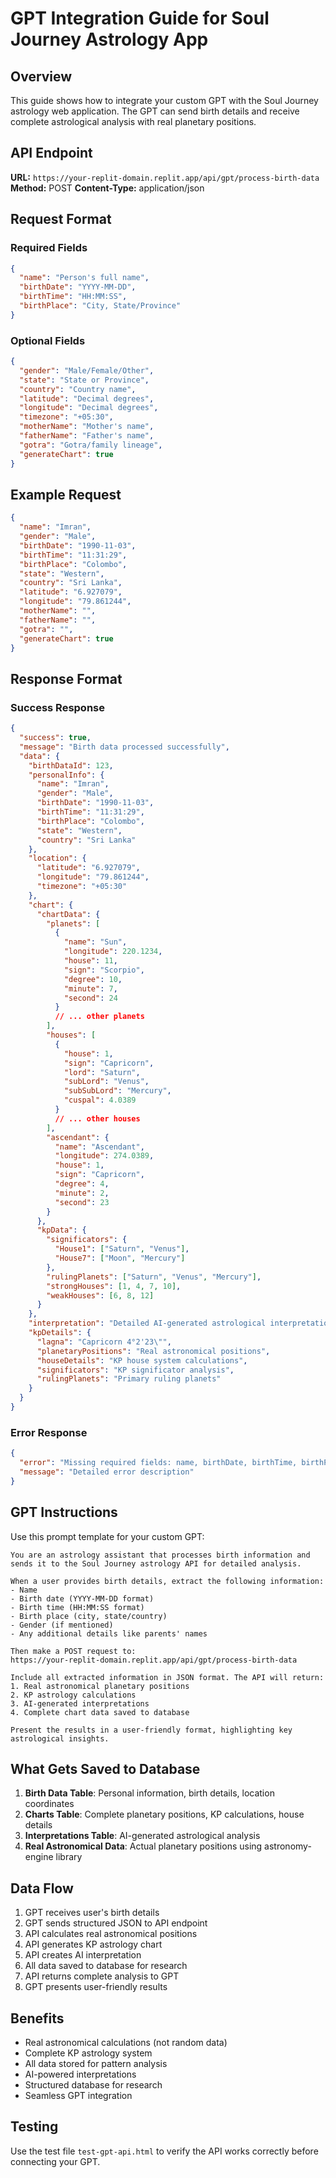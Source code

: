 # GPT Integration Guide for Soul Journey Astrology App

## Overview
This guide shows how to integrate your custom GPT with the Soul Journey astrology web application. The GPT can send birth details and receive complete astrological analysis with real planetary positions.

## API Endpoint
**URL:** `https://your-replit-domain.replit.app/api/gpt/process-birth-data`
**Method:** POST
**Content-Type:** application/json

## Request Format

### Required Fields
```json
{
  "name": "Person's full name",
  "birthDate": "YYYY-MM-DD",
  "birthTime": "HH:MM:SS",
  "birthPlace": "City, State/Province"
}
```

### Optional Fields
```json
{
  "gender": "Male/Female/Other",
  "state": "State or Province",
  "country": "Country name", 
  "latitude": "Decimal degrees",
  "longitude": "Decimal degrees",
  "timezone": "+05:30",
  "motherName": "Mother's name",
  "fatherName": "Father's name",
  "gotra": "Gotra/family lineage",
  "generateChart": true
}
```

## Example Request
```json
{
  "name": "Imran",
  "gender": "Male",
  "birthDate": "1990-11-03",
  "birthTime": "11:31:29",
  "birthPlace": "Colombo",
  "state": "Western",
  "country": "Sri Lanka",
  "latitude": "6.927079",
  "longitude": "79.861244",
  "motherName": "",
  "fatherName": "",
  "gotra": "",
  "generateChart": true
}
```

## Response Format

### Success Response
```json
{
  "success": true,
  "message": "Birth data processed successfully",
  "data": {
    "birthDataId": 123,
    "personalInfo": {
      "name": "Imran",
      "gender": "Male",
      "birthDate": "1990-11-03",
      "birthTime": "11:31:29",
      "birthPlace": "Colombo",
      "state": "Western",
      "country": "Sri Lanka"
    },
    "location": {
      "latitude": "6.927079",
      "longitude": "79.861244",
      "timezone": "+05:30"
    },
    "chart": {
      "chartData": {
        "planets": [
          {
            "name": "Sun",
            "longitude": 220.1234,
            "house": 11,
            "sign": "Scorpio",
            "degree": 10,
            "minute": 7,
            "second": 24
          }
          // ... other planets
        ],
        "houses": [
          {
            "house": 1,
            "sign": "Capricorn",
            "lord": "Saturn",
            "subLord": "Venus",
            "subSubLord": "Mercury",
            "cuspal": 4.0389
          }
          // ... other houses
        ],
        "ascendant": {
          "name": "Ascendant",
          "longitude": 274.0389,
          "house": 1,
          "sign": "Capricorn",
          "degree": 4,
          "minute": 2,
          "second": 23
        }
      },
      "kpData": {
        "significators": {
          "House1": ["Saturn", "Venus"],
          "House7": ["Moon", "Mercury"]
        },
        "rulingPlanets": ["Saturn", "Venus", "Mercury"],
        "strongHouses": [1, 4, 7, 10],
        "weakHouses": [6, 8, 12]
      }
    },
    "interpretation": "Detailed AI-generated astrological interpretation...",
    "kpDetails": {
      "lagna": "Capricorn 4°2'23\"",
      "planetaryPositions": "Real astronomical positions",
      "houseDetails": "KP house system calculations",
      "significators": "KP significator analysis",
      "rulingPlanets": "Primary ruling planets"
    }
  }
}
```

### Error Response
```json
{
  "error": "Missing required fields: name, birthDate, birthTime, birthPlace",
  "message": "Detailed error description"
}
```

## GPT Instructions
Use this prompt template for your custom GPT:

```
You are an astrology assistant that processes birth information and sends it to the Soul Journey astrology API for detailed analysis.

When a user provides birth details, extract the following information:
- Name
- Birth date (YYYY-MM-DD format)
- Birth time (HH:MM:SS format) 
- Birth place (city, state/country)
- Gender (if mentioned)
- Any additional details like parents' names

Then make a POST request to:
https://your-replit-domain.replit.app/api/gpt/process-birth-data

Include all extracted information in JSON format. The API will return:
1. Real astronomical planetary positions
2. KP astrology calculations
3. AI-generated interpretations
4. Complete chart data saved to database

Present the results in a user-friendly format, highlighting key astrological insights.
```

## What Gets Saved to Database

1. **Birth Data Table**: Personal information, birth details, location coordinates
2. **Charts Table**: Complete planetary positions, KP calculations, house details
3. **Interpretations Table**: AI-generated astrological analysis
4. **Real Astronomical Data**: Actual planetary positions using astronomy-engine library

## Data Flow
1. GPT receives user's birth details
2. GPT sends structured JSON to API endpoint
3. API calculates real astronomical positions
4. API generates KP astrology chart
5. API creates AI interpretation
6. All data saved to database for research
7. API returns complete analysis to GPT
8. GPT presents user-friendly results

## Benefits
- Real astronomical calculations (not random data)
- Complete KP astrology system
- All data stored for pattern analysis
- AI-powered interpretations
- Structured database for research
- Seamless GPT integration

## Testing
Use the test file `test-gpt-api.html` to verify the API works correctly before connecting your GPT.